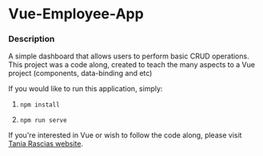 # Vue-Employee-App

### Description
A simple dashboard that allows users to perform basic CRUD operations.
This project was a code along, created to teach the many aspects to a Vue project (components, data-binding and etc)

If you would like to run this application, simply:

1) ```npm install```

2) ```npm run serve```

If you're interested in Vue or wish to follow the code along, please visit [Tania Rascias website](https://www.taniarascia.com/).
